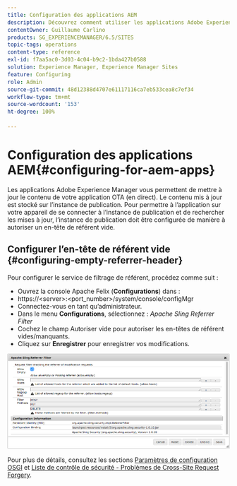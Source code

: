 ```yaml
---
title: Configuration des applications AEM
description: Découvrez comment utiliser les applications Adobe Experience Manager pour mettre à jour le contenu de votre application OTA (en direct).
contentOwner: Guillaume Carlino
products: SG_EXPERIENCEMANAGER/6.5/SITES
topic-tags: operations
content-type: reference
exl-id: f7aa5ac0-3d03-4c04-b9c2-1bda427b0588
solution: Experience Manager, Experience Manager Sites
feature: Configuring
role: Admin
source-git-commit: 48d12388d4707e61117116ca7eb533cea8c7ef34
workflow-type: tm+mt
source-wordcount: '153'
ht-degree: 100%

---
```


# Configuration des applications AEM{#configuring-for-aem-apps}

Les applications Adobe Experience Manager vous permettent de mettre à jour le contenu de votre application OTA (en direct). Le contenu mis à jour est stocké sur l’instance de publication. Pour permettre à l’application sur votre appareil de se connecter à l’instance de publication et de rechercher les mises à jour, l’instance de publication doit être configurée de manière à autoriser un en-tête de référent vide.

## Configurer l’en-tête de référent vide {#configuring-empty-referrer-header}

Pour configurer le service de filtrage de référent, procédez comme suit :

* Ouvrez la console Apache Felix (**Configurations**) dans :
* https://&lt;server>:&lt;port_number>/system/console/configMgr
* Connectez-vous en tant qu’administrateur.
* Dans le menu **Configurations**, sélectionnez : *Apache Sling Referrer Filter*
* Cochez le champ Autoriser vide pour autoriser les en-têtes de référent vides/manquants.
* Cliquez sur **Enregistrer** pour enregistrer vos modifications.

![chlimage_1-58](assets/chlimage_1-58a.png)

Pour plus de détails, consultez les sections [Paramètres de configuration OSGI](/help/sites-deploying/osgi-configuration-settings.md) et [Liste de contrôle de sécurité - Problèmes de Cross-Site Request Forgery](/help/sites-administering/security-checklist.md#protect-against-cross-site-request-forgery).
